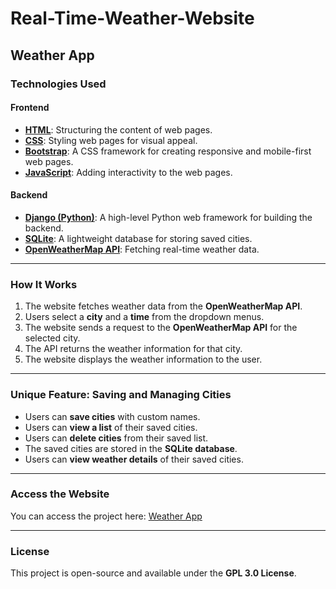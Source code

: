 # Real-Time-Weather-Website

## Weather App

### Technologies Used

#### Frontend
- **[HTML](https://developer.mozilla.org/en-US/docs/Web/HTML)**: Structuring the content of web pages.
- **[CSS](https://developer.mozilla.org/en-US/docs/Web/CSS)**: Styling web pages for visual appeal.
- **[Bootstrap](https://getbootstrap.com/)**: A CSS framework for creating responsive and mobile-first web pages.
- **[JavaScript](https://developer.mozilla.org/en-US/docs/Web/JavaScript)**: Adding interactivity to the web pages.

#### Backend
- **[Django (Python)](https://www.djangoproject.com/)**: A high-level Python web framework for building the backend.
- **[SQLite](https://www.sqlite.org/)**: A lightweight database for storing saved cities.
- **[OpenWeatherMap API](https://openweathermap.org/api)**: Fetching real-time weather data.

---

### How It Works
1. The website fetches weather data from the **OpenWeatherMap API**.
2. Users select a **city** and a **time** from the dropdown menus.
3. The website sends a request to the **OpenWeatherMap API** for the selected city.
4. The API returns the weather information for that city.
5. The website displays the weather information to the user.

---

### Unique Feature: Saving and Managing Cities
- Users can **save cities** with custom names.
- Users can **view a list** of their saved cities.
- Users can **delete cities** from their saved list.
- The saved cities are stored in the **SQLite database**.
- Users can **view weather details** of their saved cities.

---

### Access the Website
You can access the project here: [Weather App](https://pdebnath.pythonanywhere.com/)

---

### License
This project is open-source and available under the **GPL 3.0 License**.
